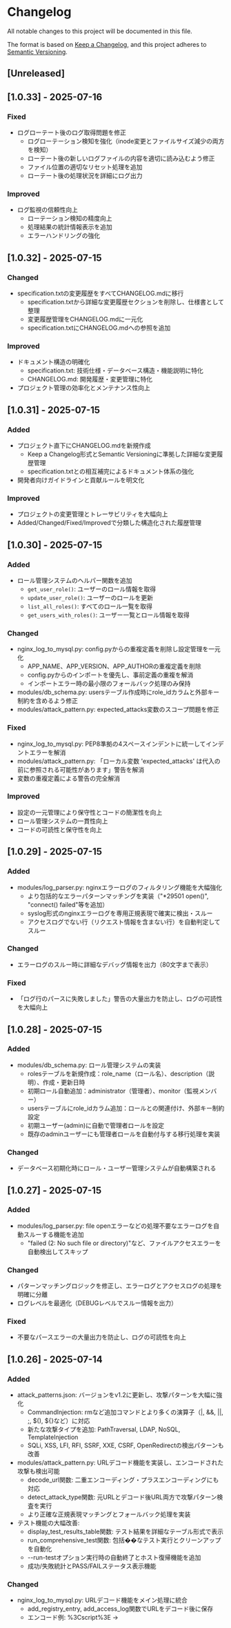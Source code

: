 # Changelog

All notable changes to this project will be documented in this file.

The format is based on [Keep a Changelog](https://keepachangelog.com/en/1.0.0/),
and this project adheres to [Semantic Versioning](https://semver.org/spec/v2.0.0.html).

## [Unreleased]

## [1.0.33] - 2025-07-16

### Fixed
- ログローテート後のログ取得問題を修正
  - ログローテーション検知を強化（inode変更とファイルサイズ減少の両方を検知）
  - ローテート後の新しいログファイルの内容を適切に読み込むよう修正
  - ファイル位置の適切なリセット処理を追加
  - ローテート後の処理状況を詳細にログ出力

### Improved
- ログ監視の信頼性向上
  - ローテーション検知の精度向上
  - 処理結果の統計情報表示を追加
  - エラーハンドリングの強化

## [1.0.32] - 2025-07-15

### Changed
- specification.txtの変更履歴をすべてCHANGELOG.mdに移行
  - specification.txtから詳細な変更履歴セクションを削除し、仕様書として整理
  - 変更履歴管理をCHANGELOG.mdに一元化
  - specification.txtにCHANGELOG.mdへの参照を追加

### Improved
- ドキュメント構造の明確化
  - specification.txt: 技術仕様・データベース構造・機能説明に特化
  - CHANGELOG.md: 開発履歴・変更管理に特化
- プロジェクト管理の効率化とメンテナンス性向上

## [1.0.31] - 2025-07-15

### Added
- プロジェクト直下にCHANGELOG.mdを新規作成
  - Keep a Changelog形式とSemantic Versioningに準拠した詳細な変更履歴管理
  - specification.txtとの相互補完によるドキュメント体系の強化
- 開発者向けガイドラインと貢献ルールを明文化

### Improved
- プロジェクトの変更管理とトレーサビリティを大幅向上
- Added/Changed/Fixed/Improvedで分類した構造化された履歴管理

## [1.0.30] - 2025-07-15

### Added
- ロール管理システムのヘルパー関数を追加
  - `get_user_role()`: ユーザーのロール情報を取得
  - `update_user_role()`: ユーザーのロールを更新
  - `list_all_roles()`: すべてのロール一覧を取得
  - `get_users_with_roles()`: ユーザー一覧とロール情報を取得

### Changed
- nginx_log_to_mysql.py: config.pyからの重複定義を削除し設定管理を一元化
  - APP_NAME、APP_VERSION、APP_AUTHORの重複定義を削除
  - config.pyからのインポートを優先し、事前定義の重複を解消
  - インポートエラー時の最小限のフォールバック処理のみ保持
- modules/db_schema.py: usersテーブル作成時にrole_idカラムと外部キー制約を含めるよう修正
- modules/attack_pattern.py: expected_attacks変数のスコープ問題を修正

### Fixed
- nginx_log_to_mysql.py: PEP8準拠の4スペースインデントに統一してインデントエラーを解消
- modules/attack_pattern.py: 「ローカル変数 'expected_attacks' は代入の前に参照される可能性があります」警告を解消
- 変数の重複定義による警告の完全解消

### Improved
- 設定の一元管理により保守性とコードの簡潔性を向上
- ロール管理システムの一貫性向上
- コードの可読性と保守性を向上

## [1.0.29] - 2025-07-15

### Added
- modules/log_parser.py: nginxエラーログのフィルタリング機能を大幅強化
  - より包括的なエラーパターンマッチングを実装（"*29501 open()", "connect() failed"等を追加）
  - syslog形式のnginxエラーログを専用正規表現で確実に検出・スルー
  - アクセスログでない行（リクエスト情報を含まない行）を自動判定してスルー

### Changed
- エラーログのスルー時に詳細なデバッグ情報を出力（80文字まで表示）

### Fixed
- 「ログ行のパースに失敗しました」警告の大量出力を防止し、ログの可読性を大幅向上

## [1.0.28] - 2025-07-15

### Added
- modules/db_schema.py: ロール管理システムの実装
  - rolesテーブルを新規作成：role_name（ロール名）、description（説明）、作成・更新日時
  - 初期ロール自動追加：administrator（管理者）、monitor（監視メンバー）
  - usersテーブルにrole_idカラム追加：ロールとの関連付け、外部キー制約設定
  - 初期ユーザー(admin)に自動で管理者ロールを設定
  - 既存のadminユーザーにも管理者ロールを自動付与する移行処理を実装

### Changed
- データベース初期化時にロール・ユーザー管理システムが自動構築される

## [1.0.27] - 2025-07-15

### Added
- modules/log_parser.py: file openエラーなどの処理不要なエラーログを自動スルーする機能を追加
  - "failed (2: No such file or directory)"など、ファイルアクセスエラーを自動検出してスキップ

### Changed
- パターンマッチングロジックを修正し、エラーログとアクセスログの処理を明確に分離
- ログレベルを最適化（DEBUGレベルでスルー情報を出力）

### Fixed
- 不要なパースエラーの大量出力を防止し、ログの可読性を向上

## [1.0.26] - 2025-07-14

### Added
- attack_patterns.json: バージョンをv1.2に更新し、攻撃パターンを大幅に強化
  - CommandInjection: rmなど追加コマンドとより多くの演算子（|, &&, ||, ;, $(), ${}など）に対応
  - 新たな攻撃タイプを追加: PathTraversal, LDAP, NoSQL, TemplateInjection
  - SQLi, XSS, LFI, RFI, SSRF, XXE, CSRF, OpenRedirectの検出パターンも改善
- modules/attack_pattern.py: URLデコード機能を実装し、エンコードされた攻撃も検出可能
  - decode_url関数: 二重エンコーディング・プラスエンコーディングにも対応
  - detect_attack_type関数: 元URLとデコード後URL両方で攻撃パターン検査を実行
  - より正確な正規表現マッチングとフォールバック処理を実装
- テスト機能の大幅改善:
  - display_test_results_table関数: テスト結果を詳細なテーブル形式で表示
  - run_comprehensive_test関数: 包括��なテスト実行とクリーンアップを自動化
  - --run-testオプション実行時の自動終了とホスト復帰機能を追加
  - 成功/失敗統計とPASS/FAILステータス表示機能

### Changed
- nginx_log_to_mysql.py: URLデコード機能をメイン処理に統合
  - add_registry_entry, add_access_log関数でURLをデコード後に保存
  - エンコード例: %3Cscript%3E → <script> と���て保存し可読性を向上

---

## バージョン管理について

- このプロジェクトは [Semantic Versioning](https://semver.org/) に従います
- 主要な変更は必ず`specification.txt`にも記録されます
- バージョン番号は`config.py`の`APP_VERSION`と同期されます

## 貢献ガイドライン

1. **変更を行う前に**: 必ず最新のバージョンを確認してください
2. **変更後**: このCHANGELOG.mdと`specification.txt`の両方を更新してください
3. **コミット**: 明確で説明的なコミットメッセージを記述してください

## リンク

- [プロジェクト仕様書](./document/specification.txt)
- [README](./README.md)
- [ライセンス](./LICENSE)
